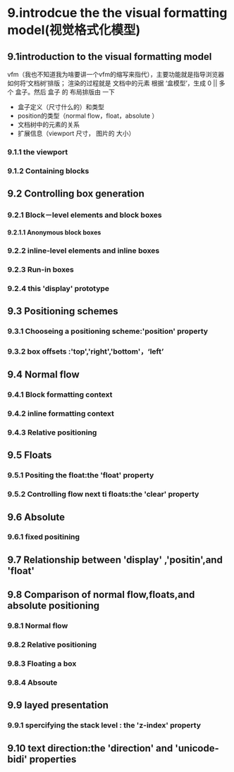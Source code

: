 # 9.introdcue the the visual formatting model(视觉格式化模型)
## 9.1introduction to the visual formatting model
vfm（我也不知道我为啥要讲一个vfm的缩写来指代），主要功能就是指导浏览器如何将‘文档树’排版；
渲染的过程就是 文档中的元素 根据 ‘盒模型’，生成 0 || 多个 盒子。然后 盒子 的 布局排版由 一下  
  
  * 盒子定义（尺寸什么的）和类型
  * position的类型（normal flow，float，absolute ）
  * 文档树中的元素的关系
  * 扩展信息（viewport 尺寸， 图片的 大小） 
### 9.1.1 the viewport 
### 9.1.2 Containing blocks
## 9.2 Controlling box generation 
###   9.2.1 Block－level elements and block boxes
#### 9.2.1.1 Anonymous block boxes
### 9.2.2 inline-level elements and inline boxes
### 9.2.3 Run-in boxes
### 9.2.4 this 'display' prototype 
## 9.3 Positioning schemes
### 9.3.1 Chooseing a positioning scheme:'position' property
### 9.3.2 box offsets :'top','right','bottom'，‘left’
## 9.4 Normal flow
### 9.4.1 Block formatting context
### 9.4.2 inline formatting context
### 9.4.3 Relative positioning
## 9.5 Floats
### 9.5.1 Positing the float:the 'float' property
### 9.5.2 Controlling flow next ti floats:the 'clear' property 
## 9.6 Absolute 
### 9.6.1 fixed positining
## 9.7 Relationship between 'display' ,'positin',and 'float'
## 9.8 Comparison of normal flow,floats,and absolute positioning
### 9.8.1 Normal flow
### 9.8.2 Relative positioning 
### 9.8.3 Floating a box
### 9.8.4 Absoute
## 9.9 layed presentation
### 9.9.1 spercifying the stack level : the 'z-index' property 
## 9.10 text direction:the 'direction' and 'unicode-bidi' properties





